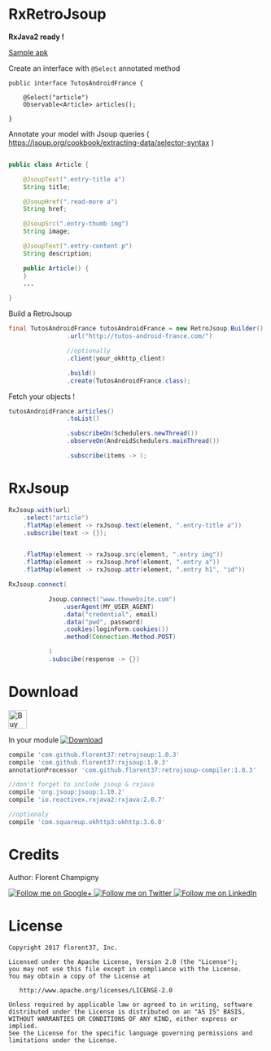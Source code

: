 # RxRetroJsoup

**RxJava2 ready !**

<a href="https://github.com/florent37/RxRetroJsoup/raw/master/sample-debug.apk">Sample apk</a>

Create an interface with `@Select` annotated method
```
public interface TutosAndroidFrance {

    @Select("article")
    Observable<Article> articles();

}
```

Annotate your model with Jsoup queries ( https://jsoup.org/cookbook/extracting-data/selector-syntax )

```java

public class Article {

    @JsoupText(".entry-title a")
    String title;

    @JsoupHref(".read-more a")
    String href;

    @JsoupSrc(".entry-thumb img")
    String image;

    @JsoupText(".entry-content p")
    String description;

    public Article() {
    }
    ...

}
```

Build a RetroJsoup

```java
final TutosAndroidFrance tutosAndroidFrance = new RetroJsoup.Builder()
                .url("http://tutos-android-france.com/")

                //optionally
                .client(your_okhttp_client)

                .build()
                .create(TutosAndroidFrance.class);
```

Fetch your objects !
```java
tutosAndroidFrance.articles()
                .toList()

                .subscribeOn(Schedulers.newThread())
                .observeOn(AndroidSchedulers.mainThread())

                .subscribe(items -> );
```

# RxJsoup

```java
RxJsoup.with(url)
    .select("article")
    .flatMap(element -> rxJsoup.text(element, ".entry-title a"))
    .subscribe(text -> {});


    .flatMap(element -> rxJsoup.src(element, ".entry img"))
    .flatMap(element -> rxJsoup.href(element, ".entry a"))
    .flatMap(element -> rxJsoup.attr(element, ".entry h1", "id"))


```

```java
RxJsoup.connect(

           Jsoup.connect("www.thewebsite.com")
               .userAgent(MY_USER_AGENT)
               .data("credential", email)
               .data("pwd", password)
               .cookies(loginForm.cookies())
               .method(Connection.Method.POST)

           )
           .subscibe(response -> {})
```

# Download

<a href='https://ko-fi.com/A160LCC' target='_blank'><img height='36' style='border:0px;height:36px;' src='https://az743702.vo.msecnd.net/cdn/kofi1.png?v=0' border='0' alt='Buy Me a Coffee at ko-fi.com' /></a>

In your module [![Download](https://api.bintray.com/packages/florent37/maven/retrojsoup-compiler/images/download.svg)](https://bintray.com/florent37/maven/retrojsoup-compiler/_latestVersion)
```groovy
compile 'com.github.florent37:retrojsoup:1.0.3'
compile 'com.github.florent37:rxjsoup:1.0.3'
annotationProcessor 'com.github.florent37:retrojsoup-compiler:1.0.3'

//don't forget to include jsoup & rxjava
compile 'org.jsoup:jsoup:1.10.2'
compile 'io.reactivex.rxjava2:rxjava:2.0.7'

//optionaly
compile 'com.squareup.okhttp3:okhttp:3.6.0'
```

# Credits

Author: Florent Champigny

<a href="https://plus.google.com/+florentchampigny">
  <img alt="Follow me on Google+"
       src="https://raw.githubusercontent.com/florent37/DaVinci/master/mobile/src/main/res/drawable-hdpi/gplus.png" />
</a>
<a href="https://twitter.com/florent_champ">
  <img alt="Follow me on Twitter"
       src="https://raw.githubusercontent.com/florent37/DaVinci/master/mobile/src/main/res/drawable-hdpi/twitter.png" />
</a>
<a href="https://fr.linkedin.com/in/florentchampigny">
  <img alt="Follow me on LinkedIn"
       src="https://raw.githubusercontent.com/florent37/DaVinci/master/mobile/src/main/res/drawable-hdpi/linkedin.png" />
</a>

# License

    Copyright 2017 florent37, Inc.

    Licensed under the Apache License, Version 2.0 (the "License");
    you may not use this file except in compliance with the License.
    You may obtain a copy of the License at

       http://www.apache.org/licenses/LICENSE-2.0

    Unless required by applicable law or agreed to in writing, software
    distributed under the License is distributed on an "AS IS" BASIS,
    WITHOUT WARRANTIES OR CONDITIONS OF ANY KIND, either express or implied.
    See the License for the specific language governing permissions and
    limitations under the License.
